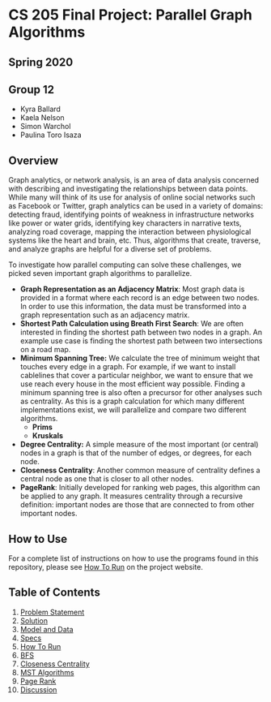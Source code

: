 # CS 205 Final Project: Parallel Graph Algorithms

## Spring 2020

## Group 12

- Kyra Ballard
- Kaela Nelson
- Simon Warchol
- Paulina Toro Isaza

## Overview

Graph analytics, or network analysis, is an area of data analysis concerned with describing and investigating the relationships between data points. While many will think of its use for analysis of online social networks such as Facebook or Twitter, graph analytics can be used in a variety of domains: detecting fraud, identifying points of weakness in infrastructure networks like power or water grids, identifying key characters in narrative texts, analyzing road coverage, mapping the interaction between physiological systems like the heart and brain, etc. Thus, algorithms that create, traverse, and analyze graphs are helpful for a diverse set of problems.

To investigate how parallel computing can solve these challenges, we picked seven important graph algorithms to parallelize.

- **Graph Representation as an Adjacency Matrix**: Most graph data is provided in a format where each record is an edge between two nodes. In order to use this information, the data must be transformed into a graph representation such as an adjacency matrix. 
- **Shortest Path Calculation using Breath First Search**: We are often interested in finding the shortest path between two nodes in a graph. An example use case is finding the shortest path between two intersections on a road map. 
- **Minimum Spanning Tree:** We calculate the tree of minimum weight that touches every edge in a graph. For example, if we want to install cablelines that cover a particular neighbor, we want to ensure that we use reach every house in the most efficient way possible. Finding a minimum spanning tree is also often a precursor for other analyses such as centrality. As this is a graph calculation for which many different implementations exist, we will parallelize and compare two different algorithms. 
  - **Prims**
  - **Kruskals**
- **Degree Centrality:** A simple measure of the most important (or central) nodes in a graph is that of the number of edges, or degrees, for each node. 
- **Closeness Centrality**: Another common measure of centrality defines a central node as one that is closer to all other nodes. 
- **PageRank**: Initially developed for ranking web pages, this algorithm can be applied to any graph. It measures centrality through a recursive definition: important nodes are those that are connected to from other important nodes.

## How to Use

For a complete list of instructions on how to use the programs found in this repository, please see [How To Run]() on the project website. 

## Table of Contents
1. [Problem Statement](/Writeup/ProblemStatement.md)
2. [Solution](/Writeup/Solution.md)
3. [Model and Data](/Writeup/ModelAndData.md)
4. [Specs](/Writeup/Specs.md)
5. [How To Run](/Writeup/HowToRun.md)
6. [BFS](/Writeup/BFS.md)
7. [Closeness Centrality](/Writeup/Closeness_Centrality.md)
8. [MST Algorithms](/Writeup/MST.md)
9. [Page Rank](/Writeup/PageRank.md)
10. [Discussion](/Writeup/Discussion.md)